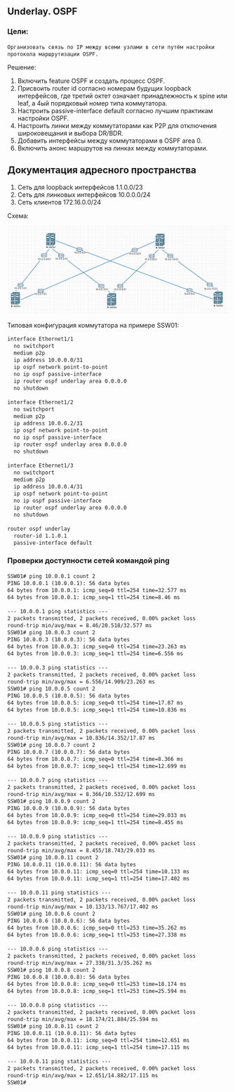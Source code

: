 ## Underlay. OSPF


### Цели:
    Организовать связь по IP между всеми узлами в сети путём настройки протокола маршрутизации OSPF.
    
Решение:

1. Включить feature OSPF и создать процесс OSPF.
2. Присвоить router id согласно номерам будущих loopback интерфейсов,
   где третий октет означает принадлежность к spine или leaf, а 4ый порядковый номер
   типа коммутатора.
3. Настроить passive-interface default согласно лучшим практикам настройки OSPF.
4. Настроить линки между коммутаторами как P2P для отключения широковещания и выбора DR/BDR.
5. Добавить интерфейсы между коммутаторами в OSPF area 0.
6. Включить анонс маршрутов на линках между коммутаторами.




## Документация адресного пространства
1. Сеть для loopback интерфейсов 1.1.0.0/23
2. Сеть для линковых интерфейсов 10.0.0.0/24
3. Сеть клиентов 172.16.0.0/24

Схема:

![img.png](img.png)


Типовая конфигурация коммутатора на примере SSW01:
```
interface Ethernet1/1
  no switchport
  medium p2p
  ip address 10.0.0.0/31
  ip ospf network point-to-point
  no ip ospf passive-interface
  ip router ospf underlay area 0.0.0.0
  no shutdown

interface Ethernet1/2
  no switchport
  medium p2p
  ip address 10.0.0.2/31
  ip ospf network point-to-point
  no ip ospf passive-interface
  ip router ospf underlay area 0.0.0.0
  no shutdown

interface Ethernet1/3
  no switchport
  medium p2p
  ip address 10.0.0.4/31
  ip ospf network point-to-point
  no ip ospf passive-interface
  ip router ospf underlay area 0.0.0.0
  no shutdown

router ospf underlay
  router-id 1.1.0.1
  passive-interface default
```

### Проверки доступности сетей командой ping
```
SSW01# ping 10.0.0.1 count 2
PING 10.0.0.1 (10.0.0.1): 56 data bytes
64 bytes from 10.0.0.1: icmp_seq=0 ttl=254 time=32.577 ms
64 bytes from 10.0.0.1: icmp_seq=1 ttl=254 time=8.46 ms

--- 10.0.0.1 ping statistics ---
2 packets transmitted, 2 packets received, 0.00% packet loss
round-trip min/avg/max = 8.46/20.518/32.577 ms
SSW01# ping 10.0.0.3 count 2
PING 10.0.0.3 (10.0.0.3): 56 data bytes
64 bytes from 10.0.0.3: icmp_seq=0 ttl=254 time=23.263 ms
64 bytes from 10.0.0.3: icmp_seq=1 ttl=254 time=6.556 ms

--- 10.0.0.3 ping statistics ---
2 packets transmitted, 2 packets received, 0.00% packet loss
round-trip min/avg/max = 6.556/14.909/23.263 ms
SSW01# ping 10.0.0.5 count 2
PING 10.0.0.5 (10.0.0.5): 56 data bytes
64 bytes from 10.0.0.5: icmp_seq=0 ttl=254 time=17.87 ms
64 bytes from 10.0.0.5: icmp_seq=1 ttl=254 time=10.836 ms

--- 10.0.0.5 ping statistics ---
2 packets transmitted, 2 packets received, 0.00% packet loss
round-trip min/avg/max = 10.836/14.352/17.87 ms
SSW01# ping 10.0.0.7 count 2
PING 10.0.0.7 (10.0.0.7): 56 data bytes
64 bytes from 10.0.0.7: icmp_seq=0 ttl=254 time=8.366 ms
64 bytes from 10.0.0.7: icmp_seq=1 ttl=254 time=12.699 ms

--- 10.0.0.7 ping statistics ---
2 packets transmitted, 2 packets received, 0.00% packet loss
round-trip min/avg/max = 8.366/10.532/12.699 ms
SSW01# ping 10.0.0.9 count 2
PING 10.0.0.9 (10.0.0.9): 56 data bytes
64 bytes from 10.0.0.9: icmp_seq=0 ttl=254 time=29.033 ms
64 bytes from 10.0.0.9: icmp_seq=1 ttl=254 time=8.455 ms

--- 10.0.0.9 ping statistics ---
2 packets transmitted, 2 packets received, 0.00% packet loss
round-trip min/avg/max = 8.455/18.743/29.033 ms
SSW01# ping 10.0.0.11 count 2
PING 10.0.0.11 (10.0.0.11): 56 data bytes
64 bytes from 10.0.0.11: icmp_seq=0 ttl=254 time=10.133 ms
64 bytes from 10.0.0.11: icmp_seq=1 ttl=254 time=17.402 ms

--- 10.0.0.11 ping statistics ---
2 packets transmitted, 2 packets received, 0.00% packet loss
round-trip min/avg/max = 10.133/13.767/17.402 ms
SSW01# ping 10.0.0.6 count 2
PING 10.0.0.6 (10.0.0.6): 56 data bytes
64 bytes from 10.0.0.6: icmp_seq=0 ttl=253 time=35.262 ms
64 bytes from 10.0.0.6: icmp_seq=1 ttl=253 time=27.338 ms

--- 10.0.0.6 ping statistics ---
2 packets transmitted, 2 packets received, 0.00% packet loss
round-trip min/avg/max = 27.338/31.3/35.262 ms
SSW01# ping 10.0.0.8 count 2
PING 10.0.0.8 (10.0.0.8): 56 data bytes
64 bytes from 10.0.0.8: icmp_seq=0 ttl=253 time=18.174 ms
64 bytes from 10.0.0.8: icmp_seq=1 ttl=253 time=25.594 ms

--- 10.0.0.8 ping statistics ---
2 packets transmitted, 2 packets received, 0.00% packet loss
round-trip min/avg/max = 18.174/21.884/25.594 ms
SSW01# ping 10.0.0.11 count 2
PING 10.0.0.11 (10.0.0.11): 56 data bytes
64 bytes from 10.0.0.11: icmp_seq=0 ttl=254 time=12.651 ms
64 bytes from 10.0.0.11: icmp_seq=1 ttl=254 time=17.115 ms

--- 10.0.0.11 ping statistics ---
2 packets transmitted, 2 packets received, 0.00% packet loss
round-trip min/avg/max = 12.651/14.882/17.115 ms
SSW01# 
```
